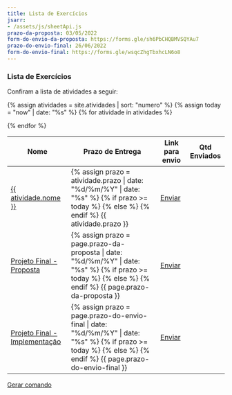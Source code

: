 ```yaml
---
title: Lista de Exercícios
jsarr:
- /assets/js/sheetApi.js
prazo-da-proposta: 03/05/2022
form-do-envio-da-proposta: https://forms.gle/sh6PbCHQBMVSQYAu7
prazo-do-envio-final: 26/06/2022
form-do-envio-final: https://forms.gle/wsqcZhgTbxhcLN6o8
---
```


### Lista de Exercícios


Confiram a lista de atividades a seguir:

<table>
 <thead>
    <tr>
        <th> Nome </th>
        <th> Prazo de Entrega </th>
        <th> Link para envio </th>
        <th> Qtd Enviados </th>
    </tr>
 </thead>
 <tbody>


{% assign atividades = site.atividades | sort: "numero" %}
{% assign today = "now" | date: "%s" %} 
{% for atividade in atividades %}
    <tr>
        <td> <a href="{{ atividade.url | relative_url }}" target="_blank">{{  atividade.nome }}</a></td>
        <td>
        {% assign prazo = atividade.prazo | date: "%d/%m/%Y" | date: "%s" %}
        {% if prazo >= today %}
        <span class="label label-green">
        {% else %}
         <span class="label label-red">
        {% endif %}
        {{ atividade.prazo }}</span></td>
        <td> <a href="{{ atividade.link}}" class="btn" target="_blank">Enviar</a></td>
        <td> <span id="pp{{ atividade.numero }}"></span> </td>
    </tr>
{% endfor %}
    <tr>
        <td><a href="{{ 'projeto_final'| relative_url }}" target="_blank"> Projeto Final - Proposta</a></td>
        <td>
        {% assign prazo = page.prazo-da-proposta | date: "%d/%m/%Y" | date: "%s" %}
        {% if prazo >= today %}
        <span class="label label-green">
        {% else %}
         <span class="label label-red">
        {% endif %}
         {{ page.prazo-da-proposta }} </span></td>
        <td> <a href="{{ page.form-do-envio-da-proposta}}" target="_blank" class="btn">Enviar</a></td>
        <td> <span id="pp"></span> </td>
    </tr>
    <tr>
        <td><a href="{{ 'projeto_final' | relative_url }}" target="_blank"> Projeto Final - Implementação</a></td>
        <td>
        {% assign prazo = page.prazo-do-envio-final | date: "%d/%m/%Y" | date: "%s" %}
        {% if prazo >= today %}
        <span class="label label-green">
        {% else %}
         <span class="label label-red">
        {% endif %}
         {{ page.prazo-do-envio-final }} </span></td>
        <td> <a href="{{ page.form-do-envio-final }}" class="btn">Enviar</a></td>
        <td> <span id="pp"></span> </td>
    </tr>


  </tbody>
</table>

<a href="comando" class="btn">Gerar comando</a>
